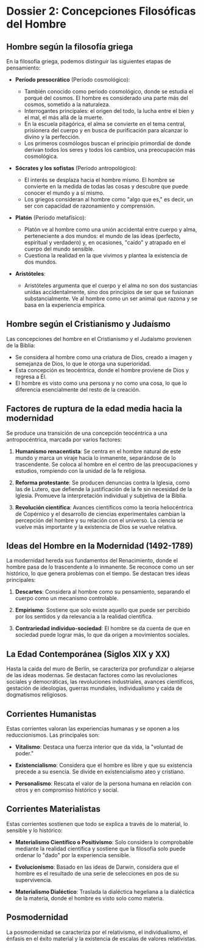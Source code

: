 # Dossier 2: Concepciones Filosóficas del Hombre

## Hombre según la filosofía griega

En la filosofía griega, podemos distinguir las siguientes etapas de pensamiento:

- **Período presocrático** (Período cosmológico):
  - También conocido como período cosmológico, donde se estudia el porqué del cosmos. El hombre es considerado una parte más del cosmos, sometido a la naturaleza.
  - Interrogantes principales: el origen del todo, la lucha entre el bien y el mal, el más allá de la muerte.
  - En la escuela pitagórica, el alma se convierte en el tema central, prisionera del cuerpo y en busca de purificación para alcanzar lo divino y la perfección.
  - Los primeros cosmólogos buscan el principio primordial de donde derivan todos los seres y todos los cambios, una preocupación más cosmológica.

- **Sócrates y los sofistas** (Período antropológico):
  - El interés se desplaza hacia el hombre mismo. El hombre se convierte en la medida de todas las cosas y descubre que puede conocer el mundo y a sí mismo.
  - Los griegos consideran al hombre como "algo que es," es decir, un ser con capacidad de razonamiento y comprensión.

- **Platón** (Período metafísico):
  - Platón ve al hombre como una unión accidental entre cuerpo y alma, perteneciente a dos mundos: el mundo de las ideas (perfecto, espiritual y verdadero) y, en ocasiones, "caído" y atrapado en el cuerpo del mundo sensible.
  - Cuestiona la realidad en la que vivimos y plantea la existencia de dos mundos.

- **Aristóteles**:
  - Aristóteles argumenta que el cuerpo y el alma no son dos sustancias unidas accidentalmente, sino dos principios de ser que se fusionan substancialmente. Ve al hombre como un ser animal que razona y se basa en la experiencia empírica.

## Hombre según el Cristianismo y Judaísmo

Las concepciones del hombre en el Cristianismo y el Judaísmo provienen de la Biblia:

- Se considera al hombre como una criatura de Dios, creado a imagen y semejanza de Dios, lo que le otorga una superioridad.
- Esta concepción es teocéntrica, donde el hombre proviene de Dios y regresa a Él.
- El hombre es visto como una persona y no como una cosa, lo que lo diferencia esencialmente del resto de la creación.

## Factores de ruptura de la edad media hacia la modernidad

Se produce una transición de una concepción teocéntrica a una antropocéntrica, marcada por varios factores:

1. **Humanismo renacentista**: Se centra en el hombre natural de este mundo y marca un viraje hacia lo inmanente, separándose de lo trascendente. Se coloca al hombre en el centro de las preocupaciones y estudios, rompiendo con la unidad de la fe religiosa.

2. **Reforma protestante**: Se producen denuncias contra la Iglesia, como las de Lutero, que defiende la justificación de la fe sin necesidad de la Iglesia. Promueve la interpretación individual y subjetiva de la Biblia.

3. **Revolución científica**: Avances científicos como la teoría heliocéntrica de Copérnico y el desarrollo de ciencias experimentales cambian la percepción del hombre y su relación con el universo. La ciencia se vuelve más importante y la existencia de Dios se vuelve relativa.

## Ideas del Hombre en la Modernidad (1492-1789)

La modernidad hereda sus fundamentos del Renacimiento, donde el hombre pasa de lo trascendente a lo inmanente. Se reconoce como un ser histórico, lo que genera problemas con el tiempo. Se destacan tres ideas principales:

1. **Descartes**: Considera al hombre como su pensamiento, separando el cuerpo como un mecanismo controlable.

2. **Empirismo**: Sostiene que solo existe aquello que puede ser percibido por los sentidos y da relevancia a la realidad científica.

3. **Contrariedad individuo-sociedad**: El hombre se da cuenta de que en sociedad puede lograr más, lo que da origen a movimientos sociales.

## La Edad Contemporánea (Siglos XIX y XX)

Hasta la caída del muro de Berlín, se caracteriza por profundizar o alejarse de las ideas modernas. Se destacan factores como las revoluciones sociales y democráticas, las revoluciones industriales, avances científicos, gestación de ideologías, guerras mundiales, individualismo y caída de dogmatismos religiosos.

## Corrientes Humanistas

Estas corrientes valoran las experiencias humanas y se oponen a los reduccionismos. Las principales son:

- **Vitalismo**: Destaca una fuerza interior que da vida, la "voluntad de poder."

- **Existencialismo**: Considera que el hombre es libre y que su existencia precede a su esencia. Se divide en existencialismo ateo y cristiano.

- **Personalismo**: Rescata el valor de la persona humana en relación con otros y en compromiso histórico y social.

## Corrientes Materialistas

Estas corrientes sostienen que todo se explica a través de lo material, lo sensible y lo histórico:

- **Materialismo Científico o Positivismo**: Solo considera lo comprobable mediante la realidad científica y sostiene que la filosofía solo puede ordenar lo "dado" por la experiencia sensible.

- **Evolucionismo**: Basado en las ideas de Darwin, considera que el hombre es el resultado de una serie de selecciones en pos de su supervivencia.

- **Materialismo Dialéctico**: Traslada la dialéctica hegeliana a la dialéctica de la materia, donde el hombre es visto solo como materia.

## Posmodernidad

La posmodernidad se caracteriza por el relativismo, el individualismo, el énfasis en el éxito material y la existencia de escalas de valores relativistas.
